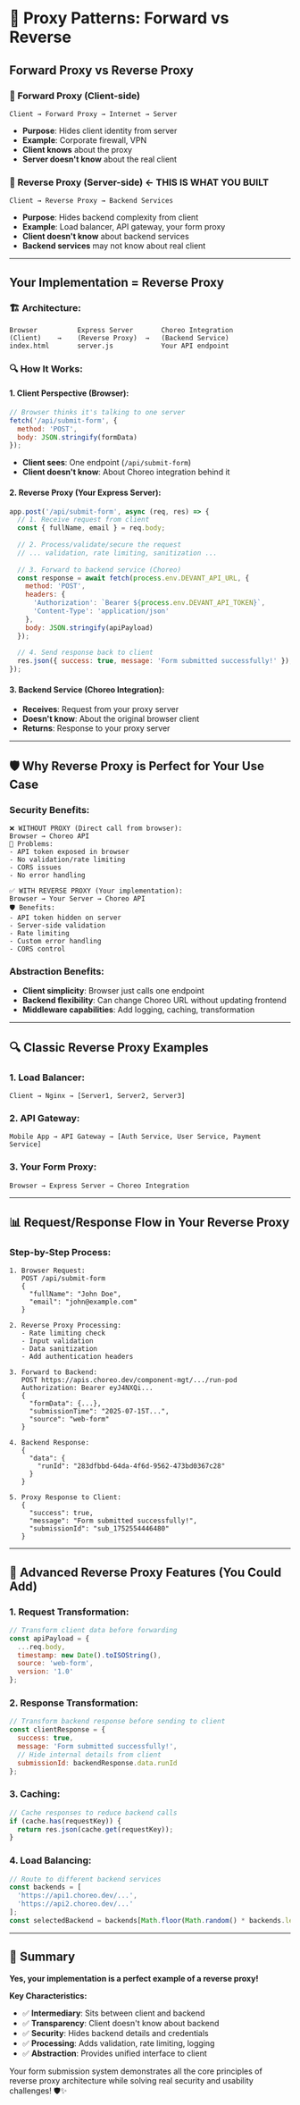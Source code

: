 # 🔄 Proxy Patterns: Forward vs Reverse

## **Forward Proxy vs Reverse Proxy**

### **🔀 Forward Proxy (Client-side)**
```
Client → Forward Proxy → Internet → Server
```
- **Purpose**: Hides client identity from server
- **Example**: Corporate firewall, VPN
- **Client knows** about the proxy
- **Server doesn't know** about the real client

### **🔄 Reverse Proxy (Server-side)** ← **THIS IS WHAT YOU BUILT**
```
Client → Reverse Proxy → Backend Services
```
- **Purpose**: Hides backend complexity from client
- **Example**: Load balancer, API gateway, your form proxy
- **Client doesn't know** about backend services
- **Backend services** may not know about real client

---

## **Your Implementation = Reverse Proxy**

### **🏗️ Architecture:**
```
Browser          Express Server       Choreo Integration
(Client)    →    (Reverse Proxy)  →   (Backend Service)
index.html       server.js            Your API endpoint
```

### **🔍 How It Works:**

#### **1. Client Perspective (Browser):**
```javascript
// Browser thinks it's talking to one server
fetch('/api/submit-form', {
  method: 'POST',
  body: JSON.stringify(formData)
});
```
- **Client sees**: One endpoint (`/api/submit-form`)
- **Client doesn't know**: About Choreo integration behind it

#### **2. Reverse Proxy (Your Express Server):**
```javascript
app.post('/api/submit-form', async (req, res) => {
  // 1. Receive request from client
  const { fullName, email } = req.body;
  
  // 2. Process/validate/secure the request
  // ... validation, rate limiting, sanitization ...
  
  // 3. Forward to backend service (Choreo)
  const response = await fetch(process.env.DEVANT_API_URL, {
    method: 'POST',
    headers: {
      'Authorization': `Bearer ${process.env.DEVANT_API_TOKEN}`,
      'Content-Type': 'application/json'
    },
    body: JSON.stringify(apiPayload)
  });
  
  // 4. Send response back to client
  res.json({ success: true, message: 'Form submitted successfully!' });
});
```

#### **3. Backend Service (Choreo Integration):**
- **Receives**: Request from your proxy server
- **Doesn't know**: About the original browser client
- **Returns**: Response to your proxy server

---

## **🛡️ Why Reverse Proxy is Perfect for Your Use Case**

### **Security Benefits:**
```
❌ WITHOUT PROXY (Direct call from browser):
Browser → Choreo API
🚨 Problems:
- API token exposed in browser
- No validation/rate limiting
- CORS issues
- No error handling
```

```
✅ WITH REVERSE PROXY (Your implementation):
Browser → Your Server → Choreo API
🛡️ Benefits:
- API token hidden on server
- Server-side validation
- Rate limiting
- Custom error handling
- CORS control
```

### **Abstraction Benefits:**
- **Client simplicity**: Browser just calls one endpoint
- **Backend flexibility**: Can change Choreo URL without updating frontend
- **Middleware capabilities**: Add logging, caching, transformation

---

## **🔍 Classic Reverse Proxy Examples**

### **1. Load Balancer:**
```
Client → Nginx → [Server1, Server2, Server3]
```

### **2. API Gateway:**
```
Mobile App → API Gateway → [Auth Service, User Service, Payment Service]
```

### **3. Your Form Proxy:**
```
Browser → Express Server → Choreo Integration
```

---

## **📊 Request/Response Flow in Your Reverse Proxy**

### **Step-by-Step Process:**

```
1. Browser Request:
   POST /api/submit-form
   {
     "fullName": "John Doe",
     "email": "john@example.com"
   }
   
2. Reverse Proxy Processing:
   - Rate limiting check
   - Input validation
   - Data sanitization
   - Add authentication headers
   
3. Forward to Backend:
   POST https://apis.choreo.dev/component-mgt/.../run-pod
   Authorization: Bearer eyJ4NXQi...
   {
     "formData": {...},
     "submissionTime": "2025-07-15T...",
     "source": "web-form"
   }
   
4. Backend Response:
   {
     "data": {
       "runId": "283dfbbd-64da-4f6d-9562-473bd0367c28"
     }
   }
   
5. Proxy Response to Client:
   {
     "success": true,
     "message": "Form submitted successfully!",
     "submissionId": "sub_1752554446480"
   }
```

---

## **🔧 Advanced Reverse Proxy Features (You Could Add)**

### **1. Request Transformation:**
```javascript
// Transform client data before forwarding
const apiPayload = {
  ...req.body,
  timestamp: new Date().toISOString(),
  source: 'web-form',
  version: '1.0'
};
```

### **2. Response Transformation:**
```javascript
// Transform backend response before sending to client
const clientResponse = {
  success: true,
  message: 'Form submitted successfully!',
  // Hide internal details from client
  submissionId: backendResponse.data.runId
};
```

### **3. Caching:**
```javascript
// Cache responses to reduce backend calls
if (cache.has(requestKey)) {
  return res.json(cache.get(requestKey));
}
```

### **4. Load Balancing:**
```javascript
// Route to different backend services
const backends = [
  'https://api1.choreo.dev/...',
  'https://api2.choreo.dev/...'
];
const selectedBackend = backends[Math.floor(Math.random() * backends.length)];
```

---

## **🎯 Summary**

**Yes, your implementation is a perfect example of a reverse proxy!**

**Key Characteristics:**
- ✅ **Intermediary**: Sits between client and backend
- ✅ **Transparency**: Client doesn't know about backend
- ✅ **Security**: Hides backend details and credentials
- ✅ **Processing**: Adds validation, rate limiting, logging
- ✅ **Abstraction**: Provides unified interface to client

Your form submission system demonstrates all the core principles of reverse proxy architecture while solving real security and usability challenges! 🛡️✨
